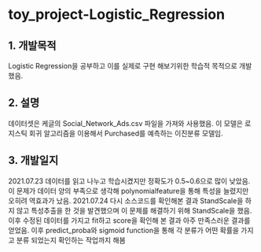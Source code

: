 # toy_project-Logistic_Regression

## 1. 개발목적
Logistic Regression을 공부하고 이를 실제로 구현 해보기위한 학습적 목적으로 개발했음.

## 2. 설명
데이터셋은 케글의 Social_Network_Ads.csv 파일을 가져와 사용했음.
이 모델은 로지스틱 회귀 알고리즘을 이용해서 Purchased를 예측하는 이진분류 모델임. 

## 3. 개발일지
2021.07.23 데이터를 읽고 나누고 학습시켰지만 정확도가 0.5~0.6으로 많이 낮았음. 이 문제가 데이터 양의 부족으로 생각해 polynomialfeature을 통해 특성을 늘렸지만 오히려 역효과가 났음.
2021.07.24 다시 소스코드를 확인해본 결과 StandScale을 하지 않고 특성추출을 한 것을 발견했으며 이 문제를 해결하기 위해 StandScale을 했음. 이후 수정된 데이터를 가지고 fit하고 score을 확인해 본 결과 아주 만족스러운 결과를 얻었음. 이후 predict_proba와 sigmoid function을 통해 각 분류가 어떤 확률을 가지고 분류 되었는지 확인하는 작업까지 해봄
